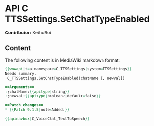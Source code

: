 # API C TTSSettings.SetChatTypeEnabled

**Contributor:** KethoBot

## Content

The following content is in MediaWiki markdown format:

```mediawiki
{{wowapi|t=a|namespace=C_TTSSettings|system=TTSSettings}}
Needs summary.
 C_TTSSettings.SetChatTypeEnabled(chatName [, newVal])

==Arguments==
:;chatName:{{apitype|string}}
:;newVal:{{apitype|boolean?|default=false}}

==Patch changes==
* {{Patch 9.1.5|note=Added.}}

{{apinavbox|C_VoiceChat_TextToSpeech}}
```